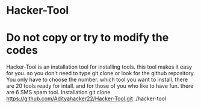 # Hacker-Tool
# Do not copy or try to modify the codes
Hacker-Tool is an installation tool for installing tools. this tool makes it easy for you. so you don't need to type git clone or look for the github repository. You only have to choose the number. which tool you want to install. there are 20 tools ready for intall. and for those of you who like to have fun. there are 6 SMS spam tool.
Installation
git clone https://github.com/Adityahacker22/Hacker-Tool.git
./hacker-tool

